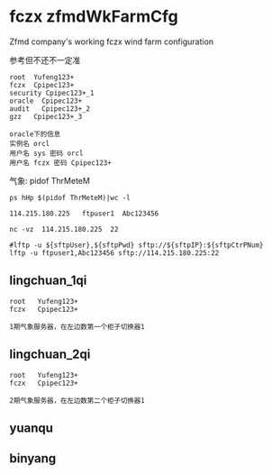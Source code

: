 # fczx zfmdWkFarmCfg

Zfmd company's working fczx wind farm configuration

参考但不还不一定准
```
root  Yufeng123+
fczx  Cpipec123+
security Cpipec123+_1
oracle  Cpipec123+
audit   Cpipec123+_2
gzz   Cpipec123+_3

oracle下的信息
实例名 orcl
用户名 sys 密码 orcl
用户名 fczx 密码 Cpipec123+
```

气象:
    pidof ThrMeteM

    ps hHp $(pidof ThrMeteM)|wc -l

    114.215.180.225   ftpuser1  Abc123456
    
    nc -vz  114.215.180.225  22

    #lftp -u ${sftpUser},${sftpPwd} sftp://${sftpIP}:${sftpCtrPNum}
    lftp -u ftpuser1,Abc123456 sftp://114.215.180.225:22

## lingchuan_1qi

    root   Yufeng123+   
    fczx   Cpipec123+

    1期气象服务器，在左边数第一个柜子切换器1

## lingchuan_2qi

    root   Yufeng123+   
    fczx   Cpipec123+

    2期气象服务器，在左边数第二个柜子切换器1

## yuanqu

## binyang
